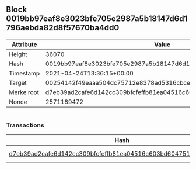 ## Block 0019bb97eaf8e3023bfe705e2987a5b18147d6d1796aebda82d8f57670ba4dd0

Attribute | Value
--- | ---
Height | 36070
Hash | 0019bb97eaf8e3023bfe705e2987a5b18147d6d1796aebda82d8f57670ba4dd0
Timestamp | 2021-04-24T13:36:15+00:00
Target | 00254142f49eaaa504dc75712e8378ad5316cbcead634704b3734b6271167cc4
Merke root | d7eb39ad2cafe6d142cc309bfcfeffb81ea04516c603bd604751235d5b616288
Nonce | 2571189472

```

```

### Transactions

Hash | Amount
--- | ---
[d7eb39ad2cafe6d142cc309bfcfeffb81ea04516c603bd604751235d5b616288](d7eb39ad2cafe6d142cc309bfcfeffb81ea04516c603bd604751235d5b616288.md) | 10.00000000 SKEPTI 
